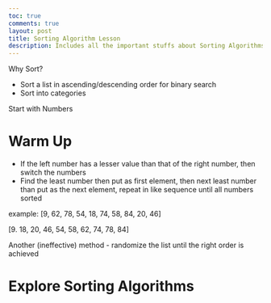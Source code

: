 ```yaml
---
toc: true
comments: true
layout: post
title: Sorting Algorithm Lesson
description: Includes all the important stuffs about Sorting Algorithms
---
```



Why Sort?


- Sort a list in ascending/descending order for binary search
- Sort into categories



Start with Numbers

# Warm Up

- If the left number has a lesser value than that of the right number, then switch the numbers
- Find the least number then put as first element, then next least number than put as the next element, repeat in like sequence until all numbers sorted

example: [9, 62, 78, 54, 18, 74, 58, 84, 20, 46]

[9. 18, 20, 46, 54, 58, 62, 74, 78, 84]

Another (ineffective) method - randomize the list until the right order is achieved




# Explore Sorting Algorithms
